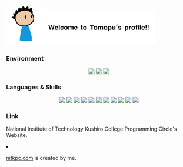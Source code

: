 <p aligin="center"><img src="tomopu.gif" width="20%"><img src="title.png" width="60%"></p>

<h2></h2>

<h3>Environment</h3>
<p align="center"><img src="https://img.shields.io/static/v1?label=OS&message=macOS/Windows&color=9cf&style=flat-square"/> <img src="https://img.shields.io/static/v1?label=Editor&message=VSCode&color=blue&style=flat-square"/> <img src="https://img.shields.io/static/v1?label=Browser&message=Safari/Google%20Chromei&color=informational&style=flat-square"/>
</p>

<h3>Languages &amp; Skills</h3>
<p align="center">
<img src="https://img.shields.io/badge/-C_Lang-a8b9cc?logo=c&logoColor=white&style=flat-square"/> <img src="https://img.shields.io/badge/-Java-f0302c?logo=java&logoColor=white&style=flat-square"/> <img src="https://img.shields.io/badge/-Python-0474b4?logo=python&logoColor=white&style=flat-square"/> <img src="https://img.shields.io/badge/-Ruby-ff5454?logo=ruby&logoColor=white&style=flat-square"/> <img src="https://img.shields.io/badge/-PHP-777bb4?logo=php&logoColor=white&style=flat-square"/> <img src="https://img.shields.io/badge/-JavaScript-f7df1e?logo=javascript&logoColor=white&style=flat-square"/> <img src="https://img.shields.io/badge/-HTML5-e34f26?logo=html5&logoColor=white&style=flat-square"/> <img src="https://img.shields.io/badge/-CSS3-1572b6?logo=css3&logoColor=white&style=flat-square"/> <img src="https://img.shields.io/badge/-MySQL-4479a1?logo=mysql&logoColor=white&style=flat-square"/> <img src="https://img.shields.io/badge/-Docker-2496ed?logo=docker&logoColor=white&style=flat-square"/> <img src="https://img.shields.io/badge/-Node.js-339933?logo=node.js&logoColor=white&style=flat-square"/>
</p>

<h3>Link</h3>
<p>National Institute of Technology Kushiro College Programming Circle's Website.</p>
<li><p><a href="https://nitkpc.com">nitkpc.com</a> is created by me.</p></li>



